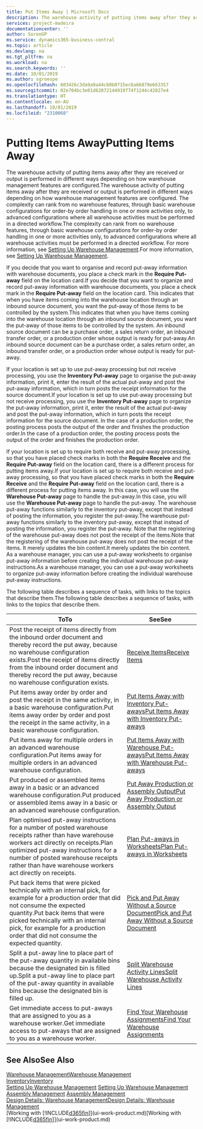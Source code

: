 ```yaml
---
title: Put Items Away | Microsoft Docs
description: The warehouse activity of putting items away after they are received or output is performed in different ways depending on how warehouse management features are configured.
services: project-madeira
documentationcenter: ''
author: SorenGP
ms.service: dynamics365-business-central
ms.topic: article
ms.devlang: na
ms.tgt_pltfrm: na
ms.workload: na
ms.search.keywords: ''
ms.date: 10/01/2019
ms.author: sgroespe
ms.openlocfilehash: 603426c3da9a9a44cb0b0715ec6a66879e663357
ms.sourcegitcommit: 02e704bc3e01d62072144919774f1244c42827e4
ms.translationtype: HT
ms.contentlocale: en-AU
ms.lasthandoff: 10/01/2019
ms.locfileid: "2310068"
---
```

# <a name="putting-items-away"></a><span data-ttu-id="3cc20-103">Putting Items Away</span><span class="sxs-lookup"><span data-stu-id="3cc20-103">Putting Items Away</span></span>
<span data-ttu-id="3cc20-104">The warehouse activity of putting items away after they are received or output is performed in different ways depending on how warehouse management features are configured.</span><span class="sxs-lookup"><span data-stu-id="3cc20-104">The warehouse activity of putting items away after they are received or output is performed in different ways depending on how warehouse management features are configured.</span></span> <span data-ttu-id="3cc20-105">The complexity can rank from no warehouse features, through basic warehouse configurations for order-by order handling in one or more activities only, to advanced configurations where all warehouse activities must be performed in a directed workflow.</span><span class="sxs-lookup"><span data-stu-id="3cc20-105">The complexity can rank from no warehouse features, through basic warehouse configurations for order-by order handling in one or more activities only, to advanced configurations where all warehouse activities must be performed in a directed workflow.</span></span> <span data-ttu-id="3cc20-106">For more information, see [Setting Up Warehouse Management](warehouse-setup-warehouse.md).</span><span class="sxs-lookup"><span data-stu-id="3cc20-106">For more information, see [Setting Up Warehouse Management](warehouse-setup-warehouse.md).</span></span>

<span data-ttu-id="3cc20-107">If you decide that you want to organise and record put-away information with warehouse documents, you place a check mark in the **Require Put-away** field on the location card.</span><span class="sxs-lookup"><span data-stu-id="3cc20-107">If you decide that you want to organize and record put-away information with warehouse documents, you place a check mark in the **Require Put-away** field on the location card.</span></span> <span data-ttu-id="3cc20-108">This indicates that when you have items coming into the warehouse location through an inbound source document, you want the put-away of those items to be controlled by the system.</span><span class="sxs-lookup"><span data-stu-id="3cc20-108">This indicates that when you have items coming into the warehouse location through an inbound source document, you want the put-away of those items to be controlled by the system.</span></span> <span data-ttu-id="3cc20-109">An inbound source document can be a purchase order, a sales return order, an inbound transfer order, or a production order whose output is ready for put-away.</span><span class="sxs-lookup"><span data-stu-id="3cc20-109">An inbound source document can be a purchase order, a sales return order, an inbound transfer order, or a production order whose output is ready for put-away.</span></span>  

<span data-ttu-id="3cc20-110">If your location is set up to use put-away processing but not receive processing, you use the **Inventory Put-away** page to organise the put-away information, print it, enter the result of the actual put-away and post the put-away information, which in turn posts the receipt information for the source document.</span><span class="sxs-lookup"><span data-stu-id="3cc20-110">If your location is set up to use put-away processing but not receive processing, you use the **Inventory Put-away** page to organize the put-away information, print it, enter the result of the actual put-away and post the put-away information, which in turn posts the receipt information for the source document.</span></span> <span data-ttu-id="3cc20-111">In the case of a production order, the posting process posts the output of the order and finishes the production order.</span><span class="sxs-lookup"><span data-stu-id="3cc20-111">In the case of a production order, the posting process posts the output of the order and finishes the production order.</span></span>

<span data-ttu-id="3cc20-112">If your location is set up to require both receive and put-away processing, so that you have placed check marks in both the **Require Receive** and the **Require Put-away** field on the location card, there is a different process for putting items away.</span><span class="sxs-lookup"><span data-stu-id="3cc20-112">If your location is set up to require both receive and put-away processing, so that you have placed check marks in both the **Require Receive** and the **Require Put-away** field on the location card, there is a different process for putting items away.</span></span> <span data-ttu-id="3cc20-113">In this case, you will use the **Warehouse Put-away** page to handle the put-away.</span><span class="sxs-lookup"><span data-stu-id="3cc20-113">In this case, you will use the **Warehouse Put-away** page to handle the put-away.</span></span> <span data-ttu-id="3cc20-114">The warehouse put-away functions similarly to the inventory put-away, except that instead of posting the information, you register the put-away.</span><span class="sxs-lookup"><span data-stu-id="3cc20-114">The warehouse put-away functions similarly to the inventory put-away, except that instead of posting the information, you register the put-away.</span></span> <span data-ttu-id="3cc20-115">Note that the registering of the warehouse put-away does not post the receipt of the items.</span><span class="sxs-lookup"><span data-stu-id="3cc20-115">Note that the registering of the warehouse put-away does not post the receipt of the items.</span></span> <span data-ttu-id="3cc20-116">It merely updates the bin content.</span><span class="sxs-lookup"><span data-stu-id="3cc20-116">It merely updates the bin content.</span></span> <span data-ttu-id="3cc20-117">As a warehouse manager, you can use a put-away worksheets to organise put-away information before creating the individual warehouse put-away instructions.</span><span class="sxs-lookup"><span data-stu-id="3cc20-117">As a warehouse manager, you can use a put-away worksheets to organize put-away information before creating the individual warehouse put-away instructions.</span></span>

<span data-ttu-id="3cc20-118">The following table describes a sequence of tasks, with links to the topics that describe them.</span><span class="sxs-lookup"><span data-stu-id="3cc20-118">The following table describes a sequence of tasks, with links to the topics that describe them.</span></span>   

|<span data-ttu-id="3cc20-119">**To**</span><span class="sxs-lookup"><span data-stu-id="3cc20-119">**To**</span></span>|<span data-ttu-id="3cc20-120">**See**</span><span class="sxs-lookup"><span data-stu-id="3cc20-120">**See**</span></span>|  
|------------|-------------|  
|<span data-ttu-id="3cc20-121">Post the receipt of items directly from the inbound order document and thereby record the put away, because no warehouse configuration exists.</span><span class="sxs-lookup"><span data-stu-id="3cc20-121">Post the receipt of items directly from the inbound order document and thereby record the put away, because no warehouse configuration exists.</span></span>|[<span data-ttu-id="3cc20-122">Receive Items</span><span class="sxs-lookup"><span data-stu-id="3cc20-122">Receive Items</span></span>](warehouse-how-receive-items.md)|  
|<span data-ttu-id="3cc20-123">Put items away order by order and post the receipt in the same activity, in a basic warehouse configuration.</span><span class="sxs-lookup"><span data-stu-id="3cc20-123">Put items away order by order and post the receipt in the same activity, in a basic warehouse configuration.</span></span>|[<span data-ttu-id="3cc20-124">Put Items Away with Inventory Put-aways</span><span class="sxs-lookup"><span data-stu-id="3cc20-124">Put Items Away with Inventory Put-aways</span></span>](warehouse-how-to-put-items-away-with-inventory-put-aways.md)|  
|<span data-ttu-id="3cc20-125">Put items away for multiple orders in an advanced warehouse configuration.</span><span class="sxs-lookup"><span data-stu-id="3cc20-125">Put items away for multiple orders in an advanced warehouse configuration.</span></span>|[<span data-ttu-id="3cc20-126">Put Items Away with Warehouse Put-aways</span><span class="sxs-lookup"><span data-stu-id="3cc20-126">Put Items Away with Warehouse Put-aways</span></span>](warehouse-how-to-put-items-away-with-warehouse-put-aways.md)|  
|<span data-ttu-id="3cc20-127">Put produced or assembled items away in a basic or an advanced warehouse configuration.</span><span class="sxs-lookup"><span data-stu-id="3cc20-127">Put produced or assembled items away in a basic or an advanced warehouse configuration.</span></span>|[<span data-ttu-id="3cc20-128">Put Away Production or Assembly Output</span><span class="sxs-lookup"><span data-stu-id="3cc20-128">Put Away Production or Assembly Output</span></span>](warehouse-how-to-put-away-production-output.md)|
|<span data-ttu-id="3cc20-129">Plan optimised put-away instructions for a number of posted warehouse receipts rather than have warehouse workers act directly on receipts.</span><span class="sxs-lookup"><span data-stu-id="3cc20-129">Plan optimized put-away instructions for a number of posted warehouse receipts rather than have warehouse workers act directly on receipts.</span></span>|[<span data-ttu-id="3cc20-130">Plan Put-aways in Worksheets</span><span class="sxs-lookup"><span data-stu-id="3cc20-130">Plan Put-aways in Worksheets</span></span>](warehouse-how-to-plan-put-aways-in-worksheets.md)|  
|<span data-ttu-id="3cc20-131">Put back items that were picked technically with an internal pick, for example for a production order that did not consume the expected quantity.</span><span class="sxs-lookup"><span data-stu-id="3cc20-131">Put back items that were picked technically with an internal pick, for example for a production order that did not consume the expected quantity.</span></span>|[<span data-ttu-id="3cc20-132">Pick and Put Away Without a Source Document</span><span class="sxs-lookup"><span data-stu-id="3cc20-132">Pick and Put Away Without a Source Document</span></span>](warehouse-how-to-create-put-aways-from-internal-put-aways.md)|
|<span data-ttu-id="3cc20-133">Split a put-away line to place part of the put-away quantity in available bins because the designated bin is filled up.</span><span class="sxs-lookup"><span data-stu-id="3cc20-133">Split a put-away line to place part of the put-away quantity in available bins because the designated bin is filled up.</span></span>|[<span data-ttu-id="3cc20-134">Split Warehouse Activity Lines</span><span class="sxs-lookup"><span data-stu-id="3cc20-134">Split Warehouse Activity Lines</span></span>](warehouse-how-to-split-warehouse-activity-lines.md)|
|<span data-ttu-id="3cc20-135">Get immediate access to put-aways that are assigned to you as a warehouse worker.</span><span class="sxs-lookup"><span data-stu-id="3cc20-135">Get immediate access to put-aways that are assigned to you as a warehouse worker.</span></span>|[<span data-ttu-id="3cc20-136">Find Your Warehouse Assignments</span><span class="sxs-lookup"><span data-stu-id="3cc20-136">Find Your Warehouse Assignments</span></span>](warehouse-how-to-find-your-warehouse-assignments.md)|    

## <a name="see-also"></a><span data-ttu-id="3cc20-137">See Also</span><span class="sxs-lookup"><span data-stu-id="3cc20-137">See Also</span></span>  
[<span data-ttu-id="3cc20-138">Warehouse Management</span><span class="sxs-lookup"><span data-stu-id="3cc20-138">Warehouse Management</span></span>](warehouse-manage-warehouse.md)  
[<span data-ttu-id="3cc20-139">Inventory</span><span class="sxs-lookup"><span data-stu-id="3cc20-139">Inventory</span></span>](inventory-manage-inventory.md)  
<span data-ttu-id="3cc20-140">[Setting Up Warehouse Management](warehouse-setup-warehouse.md)   </span><span class="sxs-lookup"><span data-stu-id="3cc20-140">[Setting Up Warehouse Management](warehouse-setup-warehouse.md)   </span></span>  
<span data-ttu-id="3cc20-141">[Assembly Management](assembly-assemble-items.md)  </span><span class="sxs-lookup"><span data-stu-id="3cc20-141">[Assembly Management](assembly-assemble-items.md)  </span></span>  
[<span data-ttu-id="3cc20-142">Design Details: Warehouse Management</span><span class="sxs-lookup"><span data-stu-id="3cc20-142">Design Details: Warehouse Management</span></span>](design-details-warehouse-management.md)  
<span data-ttu-id="3cc20-143">[Working with [!INCLUDE[d365fin](includes/d365fin_md.md)]](ui-work-product.md)</span><span class="sxs-lookup"><span data-stu-id="3cc20-143">[Working with [!INCLUDE[d365fin](includes/d365fin_md.md)]](ui-work-product.md)</span></span>  
